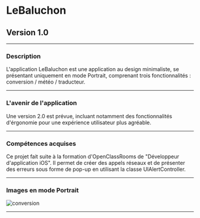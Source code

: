 <h1>LeBaluchon</h1>
<h2>Version 1.0</h2>
<hr>
<h3>Description</h3>
<p>
L'application LeBaluchon est une application au design minimaliste, se présentant uniquement en mode Portrait, comprenant trois fonctionnalités :  conversion / météo / traducteur.
<p>
<hr>
<h3> L'avenir de l'application</h3>
Une version 2.0 est prévue, incluant notamment des fonctionnalités d'érgonomie pour une expérience utilisateur plus agréable.
<p>
<hr>
<h3>Compétences acquises</h3>
Ce projet fait suite à la formation d'OpenClassRooms de "Développeur d'application iOS". Il permet de créer des appels réseaux et de présenter des erreurs sous forme de pop-up en utilisant la classe UIAlertController.
<p>
<hr>
<h3>Images en mode Portrait</h3>
<p>
 
![conversion](https://user-images.githubusercontent.com/78477762/147921192-da156e0d-5c6c-41e6-a764-c7c43e803bc5.png)
 <hr>

